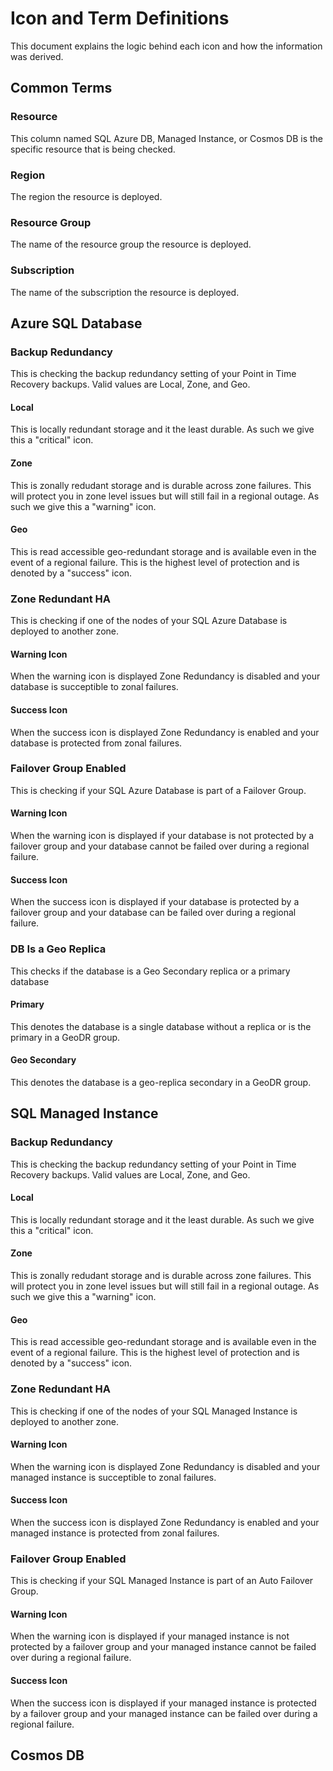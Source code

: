 # Icon and Term Definitions

This document explains the logic behind each icon and how the information was derived.

## Common Terms

### Resource
This column named SQL Azure DB, Managed Instance, or Cosmos DB is the specific resource that is being checked.

### Region
The region the resource is deployed.

### Resource Group
The name of the resource group the resource is deployed.

### Subscription
The name of the subscription the resource is deployed.

## Azure SQL Database

### Backup Redundancy
This is checking the backup redundancy setting of your Point in Time Recovery backups. Valid values are Local, Zone, and Geo. 

#### Local
This is locally redundant storage and it the least durable. As such we give this a "critical" icon.

#### Zone
This is zonally redudant storage and is durable across zone failures. This will protect you in zone level issues but will still fail in a regional outage. As such we give this a "warning" icon.

#### Geo
This is read accessible geo-redundant storage and is available even in the event of a regional failure. This is the highest level of protection and is denoted by a "success" icon.

### Zone Redundant HA
This is checking if one of the nodes of your SQL Azure Database is deployed to another zone. 

#### Warning Icon
When the warning icon is displayed Zone Redundancy is disabled and your database is succeptible to zonal failures.

#### Success Icon
When the success icon is displayed Zone Redundancy is enabled and your database is protected from zonal failures.

### Failover Group Enabled
This is checking if your SQL Azure Database is part of a Failover Group.

#### Warning Icon
When the warning icon is displayed if your database is not protected by a failover group and your database cannot be failed over during a regional failure.

#### Success Icon
When the success icon is displayed if your database is protected by a failover group and your database can be failed over during a regional failure.

### DB Is a Geo Replica
This checks if the database is a Geo Secondary replica or a primary database

#### Primary
This denotes the database is a single database without a replica or is the primary in a GeoDR group.

#### Geo Secondary
This denotes the database is a geo-replica secondary in a GeoDR group.

## SQL Managed Instance

### Backup Redundancy
This is checking the backup redundancy setting of your Point in Time Recovery backups. Valid values are Local, Zone, and Geo. 

#### Local
This is locally redundant storage and it the least durable. As such we give this a "critical" icon.

#### Zone
This is zonally redudant storage and is durable across zone failures. This will protect you in zone level issues but will still fail in a regional outage. As such we give this a "warning" icon.

#### Geo
This is read accessible geo-redundant storage and is available even in the event of a regional failure. This is the highest level of protection and is denoted by a "success" icon.

### Zone Redundant HA
This is checking if one of the nodes of your SQL Managed Instance is deployed to another zone. 

#### Warning Icon
When the warning icon is displayed Zone Redundancy is disabled and your managed instance is succeptible to zonal failures.

#### Success Icon
When the success icon is displayed Zone Redundancy is enabled and your managed instance is protected from zonal failures.

### Failover Group Enabled
This is checking if your SQL Managed Instance is part of an Auto Failover Group.

#### Warning Icon
When the warning icon is displayed if your managed instance is not protected by a failover group and your managed instance cannot be failed over during a regional failure.

#### Success Icon
When the success icon is displayed if your managed instance is protected by a failover group and your managed instance can be failed over during a regional failure.

## Cosmos DB